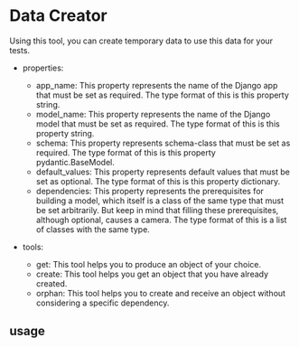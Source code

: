 # Data Creator

Using this tool, you can create temporary data to use this data for your tests.
- properties:
  - app_name: This property represents the name of the Django app that must be set as required. The type format of this is this property string.
  - model_name: This property represents the name of the Django model that must be set as required. The type format of this is this property string.
  - schema: This property represents schema-class that must be set as required. The type format of this is this property pydantic.BaseModel.
  - default_values: This property represents default values that must be set as optional. The type format of this is this property dictionary.
  - dependencies: This property represents the prerequisites for building a model, which itself is a class of the same type that must be set arbitrarily. But keep in mind that filling these prerequisites, although optional, causes a camera. The type format of this is a list of classes with the same type.

- tools:
  - get: This tool helps you to produce an object of your choice.
  - create: This tool helps you get an object that you have already created.
  - orphan: This tool helps you to create and receive an object without considering a specific dependency.

## usage
